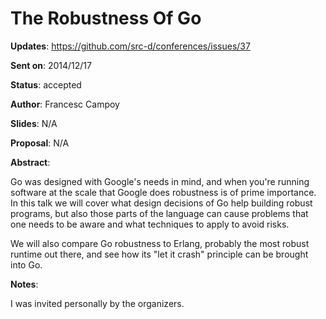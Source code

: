 # The Robustness Of Go

**Updates**:  https://github.com/src-d/conferences/issues/37

**Sent on**:  2014/12/17

**Status**:  accepted

**Author**:  Francesc Campoy

**Slides**:  N/A

**Proposal**: N/A

**Abstract**:

Go was designed with Google's needs in mind, and when you're running software at the scale that Google does robustness is of prime importance.
In this talk we will cover what design decisions of Go help building robust programs, but also those parts of the language can cause problems that one needs to be aware and what techniques to apply to avoid risks.

We will also compare Go robustness to Erlang, probably the most robust runtime out there, and see how its "let it crash" principle can be brought into Go.

**Notes**:

I was invited personally by the organizers.
